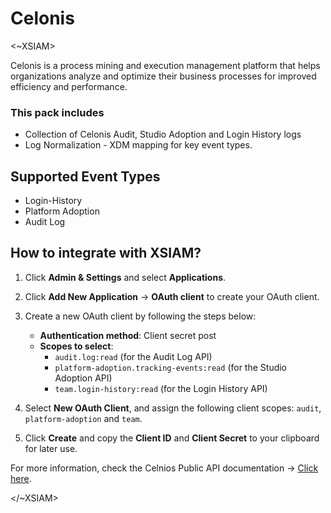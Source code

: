 # Celonis

<~XSIAM>

Celonis is a process mining and execution management platform that helps organizations analyze and optimize their business processes for improved efficiency and performance.

### This pack includes

- Collection of Celonis Audit, Studio Adoption and Login History logs
- Log Normalization - XDM mapping for key event types.

## Supported Event Types

- Login-History
- Platform Adoption
- Audit Log

## How to integrate with XSIAM?

1. Click **Admin & Settings** and select **Applications**.
2. Click **Add New Application** -> **OAuth client** to create your OAuth client.
3. Create a new OAuth client by following the steps below:
   - **Authentication method**: Client secret post
   - **Scopes to select**:
     - `audit.log:read` (for the Audit Log API)
     - `platform-adoption.tracking-events:read` (for the Studio Adoption API)
     - `team.login-history:read` (for the Login History API)

4. Select **New OAuth Client**, and assign the following client scopes: `audit`, `platform-adoption` and `team`.
5. Click **Create** and copy the **Client ID** and **Client Secret** to your clipboard for later use.

For more information, check the Celnios Public API documentation -> [Click here](https://docs.celonis.com/).

</~XSIAM>
